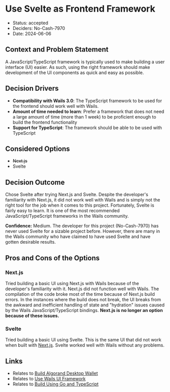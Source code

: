 # Use Svelte as Frontend Framework

- Status: accepted
- Deciders: No-Cash-7970
- Date: 2024-06-06

## Context and Problem Statement

A JavaScript/TypeScript framework is typically used to make building a user interface (UI) easier. As such, using the right framework should make development of the UI components as quick and easy as possible.

## Decision Drivers

- **Compatibility with Wails 3.0**: The TypeScript framework to be used for the frontend should work well with Wails.
- **Amount of time needed to learn**: Prefer a framework that does not need a large amount of time (more than 1 week) to be proficient enough to build the frontend functionality
- **Support for TypeScript**: The framework should be able to be used with TypeScript

## Considered Options

- ~~Next.js~~
- Svelte

## Decision Outcome

Chose Svelte after trying Next.js and Svelte. Despite the developer's familiarity with Next.js, it did not work well with Wails and is simply not the right tool for the job when it comes to this project. Fortunately, Svelte is fairly easy to learn. It is one of the most recommended JavaScript/TypeScript frameworks in the Wails community.

**Confidence:** Medium. The developer for this project (No-Cash-7970) has never used Svelte for a sizable project before. However, there are many in the Wails community who have claimed to have used Svelte and have gotten desirable results.

## Pros and Cons of the Options

### Next.js

Tried building a basic UI using Next.js with Wails because of the developer's familiarity with it. Next.js did not function well with Wails. The compilation of the code broke most of the time because of Next.js build errors. In the instances where the build does not break, the UI breaks from the awkward and inefficient handling of state and "hydration" issues caused by the Wails JavaScript/TypeScript bindings. **Next.js is no longer an option because of these issues.**

### Svelte

Tried building a basic UI using Svelte. This is the same UI that did not work when built with [Next.js](#nextjs). Svelte worked well with Wails without any problems.

## Links

- Relates to [Build Algorand Desktop Wallet](20231231-build-algorand-desktop-wallet.md)
- Relates to [Use Wails UI Framework](20240101-use-wails-ui-framework.md)
- Relates to [Build Using Go and TypeScript](20240101-build-using-go-and-typescript.md)
